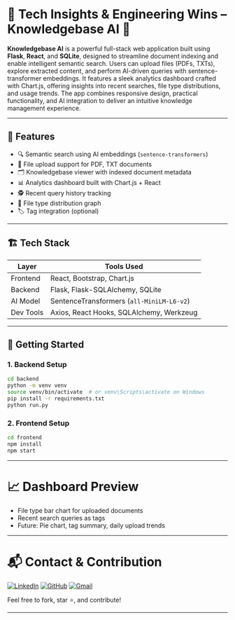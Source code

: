 # 🚀 Tech Insights & Engineering Wins – Knowledgebase AI 🎯

**Knowledgebase AI** is a powerful full-stack web application built using **Flask**, **React**, and **SQLite**, designed to streamline document indexing and enable intelligent semantic search. Users can upload files (PDFs, TXTs), explore extracted content, and perform AI-driven queries with sentence-transformer embeddings. It features a sleek analytics dashboard crafted with Chart.js, offering insights into recent searches, file type distributions, and usage trends. The app combines responsive design, practical functionality, and AI integration to deliver an intuitive knowledge management experience.

---

## 🧠 Features

- 🔍 Semantic search using AI embeddings (`sentence-transformers`)
- 📂 File upload support for PDF, TXT documents
- 🗂️ Knowledgebase viewer with indexed document metadata
- 📊 Analytics dashboard built with Chart.js + React
- 🕵️ Recent query history tracking
- 📁 File type distribution graph
- 🏷️ Tag integration (optional)

---

## 🏗️ Tech Stack

| Layer       | Tools Used                                    |
|-------------|------------------------------------------------|
| Frontend    | React, Bootstrap, Chart.js                    |
| Backend     | Flask, Flask-SQLAlchemy, SQLite               |
| AI Model    | SentenceTransformers (`all-MiniLM-L6-v2`)     |
| Dev Tools   | Axios, React Hooks, SQLAlchemy, Werkzeug      |

---

## 🚀 Getting Started

### 1. Backend Setup

```bash
cd backend
python -m venv venv
source venv/bin/activate  # or venv\Scripts\activate on Windows
pip install -r requirements.txt
python run.py
```

### 2. Frontend Setup

```bash
cd frontend
npm install
npm start
```

---

# 📈 Dashboard Preview

- File type bar chart for uploaded documents
- Recent search queries as tags
- Future: Pie chart, tag summary, daily upload trends

---

# 📬 Contact & Contribution

[![LinkedIn](https://img.shields.io/badge/LinkedIn-blue?style=for-the-badge&logo=linkedin)](https://www.linkedin.com/in/tanishqsakhare)
[![GitHub](https://img.shields.io/badge/GitHub-black?style=for-the-badge&logo=github)](https://github.com/tanishqsakhare)
[![Gmail](https://img.shields.io/badge/Gmail-red?style=for-the-badge&logo=gmail)](mailto:tanishqsakhare@gmail.com)

Feel free to fork, star ⭐, and contribute!

---
